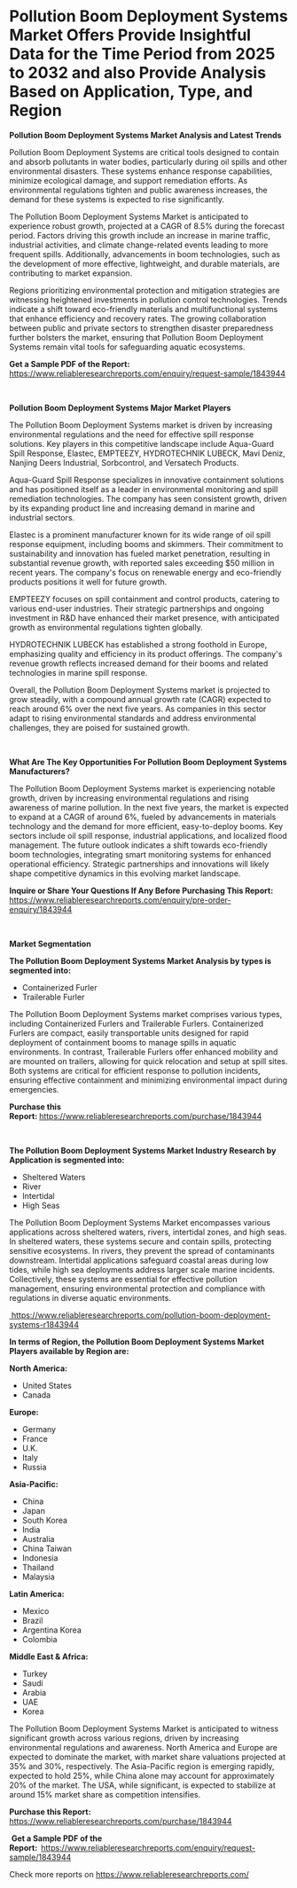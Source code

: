 <p><h1>Pollution Boom Deployment Systems Market Offers Provide Insightful Data for the Time Period from 2025 to 2032 and also Provide Analysis Based on Application, Type, and Region</h1></p><p><strong>Pollution Boom Deployment Systems Market Analysis and Latest Trends</strong></p>
<p><p>Pollution Boom Deployment Systems are critical tools designed to contain and absorb pollutants in water bodies, particularly during oil spills and other environmental disasters. These systems enhance response capabilities, minimize ecological damage, and support remediation efforts. As environmental regulations tighten and public awareness increases, the demand for these systems is expected to rise significantly.</p><p>The Pollution Boom Deployment Systems Market is anticipated to experience robust growth, projected at a CAGR of 8.5% during the forecast period. Factors driving this growth include an increase in marine traffic, industrial activities, and climate change-related events leading to more frequent spills. Additionally, advancements in boom technologies, such as the development of more effective, lightweight, and durable materials, are contributing to market expansion. </p><p>Regions prioritizing environmental protection and mitigation strategies are witnessing heightened investments in pollution control technologies. Trends indicate a shift toward eco-friendly materials and multifunctional systems that enhance efficiency and recovery rates. The growing collaboration between public and private sectors to strengthen disaster preparedness further bolsters the market, ensuring that Pollution Boom Deployment Systems remain vital tools for safeguarding aquatic ecosystems.</p></p>
<p><strong>Get a Sample PDF of the Report:&nbsp;</strong> <a href="https://www.reliableresearchreports.com/enquiry/request-sample/1843944?utm_campaign=2743&utm_medium=2&utm_source=Github&utm_content=ia&utm_term=05032025&utm_id=pollution-boom-deployment-systems">https://www.reliableresearchreports.com/enquiry/request-sample/1843944</a></p>
<p>&nbsp;</p>
<p><strong>Pollution Boom Deployment Systems Major Market Players</strong></p>
<p><p>The Pollution Boom Deployment Systems market is driven by increasing environmental regulations and the need for effective spill response solutions. Key players in this competitive landscape include Aqua-Guard Spill Response, Elastec, EMPTEEZY, HYDROTECHNIK LUBECK, Mavi Deniz, Nanjing Deers Industrial, Sorbcontrol, and Versatech Products.</p><p>Aqua-Guard Spill Response specializes in innovative containment solutions and has positioned itself as a leader in environmental monitoring and spill remediation technologies. The company has seen consistent growth, driven by its expanding product line and increasing demand in marine and industrial sectors.</p><p>Elastec is a prominent manufacturer known for its wide range of oil spill response equipment, including booms and skimmers. Their commitment to sustainability and innovation has fueled market penetration, resulting in substantial revenue growth, with reported sales exceeding $50 million in recent years. The company's focus on renewable energy and eco-friendly products positions it well for future growth.</p><p>EMPTEEZY focuses on spill containment and control products, catering to various end-user industries. Their strategic partnerships and ongoing investment in R&D have enhanced their market presence, with anticipated growth as environmental regulations tighten globally.</p><p>HYDROTECHNIK LUBECK has established a strong foothold in Europe, emphasizing quality and efficiency in its product offerings. The company's revenue growth reflects increased demand for their booms and related technologies in marine spill response.</p><p>Overall, the Pollution Boom Deployment Systems market is projected to grow steadily, with a compound annual growth rate (CAGR) expected to reach around 6% over the next five years. As companies in this sector adapt to rising environmental standards and address environmental challenges, they are poised for sustained growth.</p></p>
<p>&nbsp;</p>
<p><strong>What Are The Key Opportunities For Pollution Boom Deployment Systems Manufacturers?</strong></p>
<p><p>The Pollution Boom Deployment Systems market is experiencing notable growth, driven by increasing environmental regulations and rising awareness of marine pollution. In the next five years, the market is expected to expand at a CAGR of around 6%, fueled by advancements in materials technology and the demand for more efficient, easy-to-deploy booms. Key sectors include oil spill response, industrial applications, and localized flood management. The future outlook indicates a shift towards eco-friendly boom technologies, integrating smart monitoring systems for enhanced operational efficiency. Strategic partnerships and innovations will likely shape competitive dynamics in this evolving market landscape.</p></p>
<p><strong>Inquire or Share Your Questions If Any Before Purchasing This Report:</strong> <a href="https://www.reliableresearchreports.com/enquiry/pre-order-enquiry/1843944?utm_campaign=2743&utm_medium=2&utm_source=Github&utm_content=ia&utm_term=05032025&utm_id=pollution-boom-deployment-systems">https://www.reliableresearchreports.com/enquiry/pre-order-enquiry/1843944</a></p>
<p>&nbsp;</p>
<p><strong>Market Segmentation</strong></p>
<p><strong>The Pollution Boom Deployment Systems Market Analysis by types is segmented into:</strong></p>
<p><ul><li>Containerized Furler</li><li>Trailerable Furler</li></ul></p>
<p><p>The Pollution Boom Deployment Systems market comprises various types, including Containerized Furlers and Trailerable Furlers. Containerized Furlers are compact, easily transportable units designed for rapid deployment of containment booms to manage spills in aquatic environments. In contrast, Trailerable Furlers offer enhanced mobility and are mounted on trailers, allowing for quick relocation and setup at spill sites. Both systems are critical for efficient response to pollution incidents, ensuring effective containment and minimizing environmental impact during emergencies.</p></p>
<p><strong>Purchase this Report:&nbsp;</strong><a href="https://www.reliableresearchreports.com/purchase/1843944?utm_campaign=2743&utm_medium=2&utm_source=Github&utm_content=ia&utm_term=05032025&utm_id=pollution-boom-deployment-systems">https://www.reliableresearchreports.com/purchase/1843944</a></p>
<p>&nbsp;</p>
<p><strong>The Pollution Boom Deployment Systems Market Industry Research by Application is segmented into:</strong></p>
<p><ul><li>Sheltered Waters</li><li>River</li><li>Intertidal</li><li>High Seas</li></ul></p>
<p><p>The Pollution Boom Deployment Systems Market encompasses various applications across sheltered waters, rivers, intertidal zones, and high seas. In sheltered waters, these systems secure and contain spills, protecting sensitive ecosystems. In rivers, they prevent the spread of contaminants downstream. Intertidal applications safeguard coastal areas during low tides, while high sea deployments address larger scale marine incidents. Collectively, these systems are essential for effective pollution management, ensuring environmental protection and compliance with regulations in diverse aquatic environments.</p></p>
<p><a href="https://www.reliableresearchreports.com/pollution-boom-deployment-systems-r1843944?utm_campaign=2743&utm_medium=2&utm_source=Github&utm_content=ia&utm_term=05032025&utm_id=pollution-boom-deployment-systems">&nbsp;https://www.reliableresearchreports.com/pollution-boom-deployment-systems-r1843944</a></p>
<p><strong>In terms of Region, the Pollution Boom Deployment Systems Market Players available by Region are:</strong></p>
<p>
    <p> <strong> North America: </strong>
        <ul>
            <li>United States</li>
            <li>Canada</li>
        </ul>
        </p> 
    <p> <strong> Europe: </strong>
        <ul>
            <li>Germany</li>
            <li>France</li>
            <li>U.K.</li>
            <li>Italy</li>
            <li>Russia</li>
        </ul>
        </p> 
    <p> <strong> Asia-Pacific: </strong>
        <ul>
            <li>China</li>
            <li>Japan</li>
            <li>South Korea</li>
            <li>India</li>
            <li>Australia</li>
            <li>China Taiwan</li>
            <li>Indonesia</li>
            <li>Thailand</li>
            <li>Malaysia</li>
        </ul>
        </p> 
    <p> <strong> Latin America: </strong>
        <ul>
            <li>Mexico</li>
            <li>Brazil</li>
            <li>Argentina Korea</li>
            <li>Colombia</li>
        </ul>
        </p> 
    <p> <strong> Middle East & Africa: </strong>
        <ul>
            <li>Turkey</li>
            <li>Saudi</li>
            <li>Arabia</li>
            <li>UAE</li>
            <li>Korea</li>
        </ul>
    </p>
    </p>
<p><p>The Pollution Boom Deployment Systems Market is anticipated to witness significant growth across various regions, driven by increasing environmental regulations and awareness. North America and Europe are expected to dominate the market, with market share valuations projected at 35% and 30%, respectively. The Asia-Pacific region is emerging rapidly, expected to hold 25%, while China alone may account for approximately 20% of the market. The USA, while significant, is expected to stabilize at around 15% market share as competition intensifies.</p></p>
<p><strong>Purchase this Report: </strong><a href="https://www.reliableresearchreports.com/purchase/1843944?utm_campaign=2743&utm_medium=2&utm_source=Github&utm_content=ia&utm_term=05032025&utm_id=pollution-boom-deployment-systems">https://www.reliableresearchreports.com/purchase/1843944</a></p>
<p>&nbsp;<strong>Get a Sample PDF of the Report:&nbsp;&nbsp;</strong><a href="https://www.reliableresearchreports.com/enquiry/request-sample/1843944?utm_campaign=2743&utm_medium=2&utm_source=Github&utm_content=ia&utm_term=05032025&utm_id=pollution-boom-deployment-systems">https://www.reliableresearchreports.com/enquiry/request-sample/1843944</a></p>
<p><strong></strong></p>
<p>Check more reports on <a href="https://www.reliableresearchreports.com/?utm_campaign=2743&utm_medium=2&utm_source=Github&utm_content=ia&utm_term=05032025&utm_id=pollution-boom-deployment-systems">https://www.reliableresearchreports.com/</a></p>